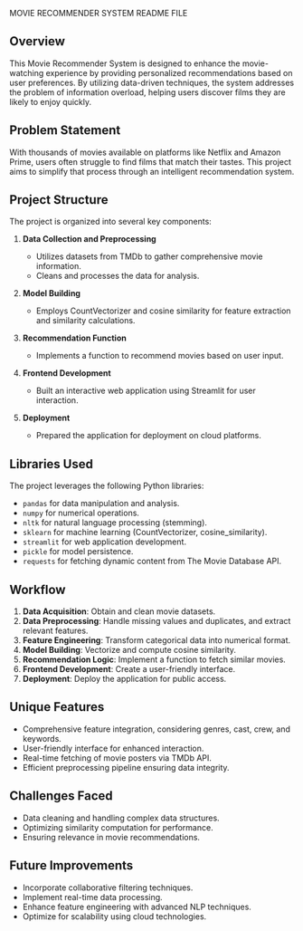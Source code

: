 MOVIE RECOMMENDER SYSTEM README FILE

## Overview
This Movie Recommender System is designed to enhance the movie-watching experience by providing personalized recommendations based on user preferences. By utilizing data-driven techniques, the system addresses the problem of information overload, helping users discover films they are likely to enjoy quickly.

## Problem Statement
With thousands of movies available on platforms like Netflix and Amazon Prime, users often struggle to find films that match their tastes. This project aims to simplify that process through an intelligent recommendation system.

## Project Structure
The project is organized into several key components:
1. **Data Collection and Preprocessing**
   - Utilizes datasets from TMDb to gather comprehensive movie information.
   - Cleans and processes the data for analysis.

2. **Model Building**
   - Employs CountVectorizer and cosine similarity for feature extraction and similarity calculations.

3. **Recommendation Function**
   - Implements a function to recommend movies based on user input.

4. **Frontend Development**
   - Built an interactive web application using Streamlit for user interaction.

5. **Deployment**
   - Prepared the application for deployment on cloud platforms.

## Libraries Used
The project leverages the following Python libraries:
- `pandas` for data manipulation and analysis.
- `numpy` for numerical operations.
- `nltk` for natural language processing (stemming).
- `sklearn` for machine learning (CountVectorizer, cosine_similarity).
- `streamlit` for web application development.
- `pickle` for model persistence.
- `requests` for fetching dynamic content from The Movie Database API.

## Workflow
1. **Data Acquisition**: Obtain and clean movie datasets.
2. **Data Preprocessing**: Handle missing values and duplicates, and extract relevant features.
3. **Feature Engineering**: Transform categorical data into numerical format.
4. **Model Building**: Vectorize and compute cosine similarity.
5. **Recommendation Logic**: Implement a function to fetch similar movies.
6. **Frontend Development**: Create a user-friendly interface.
7. **Deployment**: Deploy the application for public access.

## Unique Features
- Comprehensive feature integration, considering genres, cast, crew, and keywords.
- User-friendly interface for enhanced interaction.
- Real-time fetching of movie posters via TMDb API.
- Efficient preprocessing pipeline ensuring data integrity.

## Challenges Faced
- Data cleaning and handling complex data structures.
- Optimizing similarity computation for performance.
- Ensuring relevance in movie recommendations.

## Future Improvements
- Incorporate collaborative filtering techniques.
- Implement real-time data processing.
- Enhance feature engineering with advanced NLP techniques.
- Optimize for scalability using cloud technologies.


